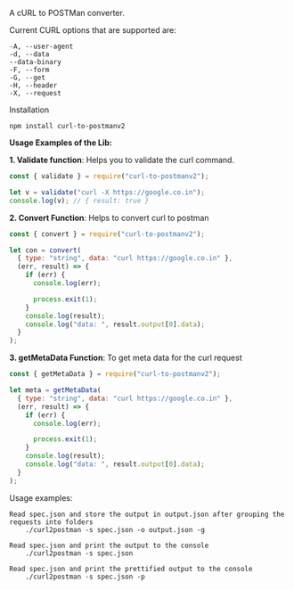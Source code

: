A cURL to POSTMan converter.

Current CURL options that are supported are:

    -A, --user-agent
    -d, --data
    --data-binary
    -F, --form
    -G, --get
    -H, --header
    -X, --request

Installation

```cli
npm install curl-to-postmanv2
```

**Usage Examples of the Lib:**

**1. Validate function**: Helps you to validate the curl command.

```js
const { validate } = require("curl-to-postmanv2");

let v = validate("curl -X https://google.co.in");
console.log(v); // { result: true }
```

**2. Convert Function**: Helps to convert curl to postman

```js
const { convert } = require("curl-to-postmanv2");

let con = convert(
  { type: "string", data: "curl https://google.co.in" },
  (err, result) => {
    if (err) {
      console.log(err);

      process.exit(1);
    }
    console.log(result);
    console.log("data: ", result.output[0].data);
  }
);
```

**3. getMetaData Function**: To get meta data for the curl request

```js
const { getMetaData } = require("curl-to-postmanv2");

let meta = getMetaData(
  { type: "string", data: "curl https://google.co.in" },
  (err, result) => {
    if (err) {
      console.log(err);

      process.exit(1);
    }
    console.log(result);
    console.log("data: ", result.output[0].data);
  }
);
```

Usage examples:

    Read spec.json and store the output in output.json after grouping the requests into folders
        ./curl2postman -s spec.json -o output.json -g

    Read spec.json and print the output to the console
        ./curl2postman -s spec.json

    Read spec.json and print the prettified output to the console
        ./curl2postman -s spec.json -p
